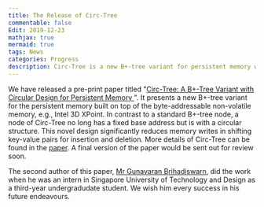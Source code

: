 ```yaml
---
title: The Release of Circ-Tree
commentable: false
Edit: 2019-12-23
mathjax: true
mermaid: true
tags: News
categories: Progress
description: Circ-Tree is a new B+-tree variant for persistent memory with circular design.
---
```


<p>We have released a pre-print paper titled "<a href="https://arxiv.org/abs/1912.09783" target="_blank">Circ-Tree: A B+-Tree Variant with Circular Design for Persistent Memory
</a>". It presents a new B+-tree variant for the persistent memory built on top of the byte-addressable non-volatile memory, e.g., Intel 3D XPoint. 
In contrast to a standard B+-tree node, a node of Circ-Tree no long has a fixed base address but is with a circular structure. This novel design significantly reduces memory writes in shifting key-value pairs for insertion and deletion. More details of Circ-Tree can be found in the <a href="https://arxiv.org/pdf/1912.09783.pdf" target="_blank">paper</a>. A final version of the paper would be sent out for review soon.</p>

<p>The second author of this paper, <a href="https://scholar.google.com/citations?user=QMbXGTsAAAAJ" target="_blank">Mr Gunavaran Brihadiswarn</a>, did the work when he was an intern in Singapore University of Technology and Design as a third-year undergradudate student. We wish him every success in his future endeavours.</p>

